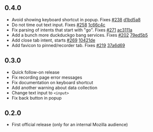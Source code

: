 ## 0.4.0

- Avoid showing keyboard shortcut in popup. Fixes [#238](https://github.com/mozilla-services/screenshots/issues/238) [d1bd5a8](https://github.com/mozilla-services/screenshots/commit/d1bd5a8)
- Do not time out text input. Fixes [#258](https://github.com/mozilla-services/screenshots/issues/258) [1c66c4c](https://github.com/mozilla-services/screenshots/commit/1c66c4c)
- Fix parsing of intents that start with "go". Fixes [#271](https://github.com/mozilla-services/screenshots/issues/271) [ac3111a](https://github.com/mozilla-services/screenshots/commit/ac3111a)
- Add a bunch more duckduckgo bang services. Fixes [#202](https://github.com/mozilla-services/screenshots/issues/202) [79ed5b5](https://github.com/mozilla-services/screenshots/commit/79ed5b5)
- Add close tab intent, starts [#269](https://github.com/mozilla-services/screenshots/issues/269) [10421de](https://github.com/mozilla-services/screenshots/commit/10421de)
- Add favicon to pinned/recorder tab. Fixes [#219](https://github.com/mozilla-services/screenshots/issues/219) [37a6d69](https://github.com/mozilla-services/screenshots/commit/37a6d69)

## 0.3.0

- Quick follow-on release
- Fix recording page error messages
- Fix documentation on keyboard shortcut
- Add another warning about data collection
- Change text input to `<input>`
- Fix back button in popup

## 0.2.0

- First official release (only for an internal Mozilla audience)
